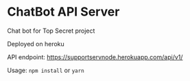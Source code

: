 # ChatBot API Server
Chat bot for Top Secret project

Deployed on heroku

API endpoint: https://supportservnode.herokuapp.com/api/v1/

Usage:
`npm install`
or
`yarn`
